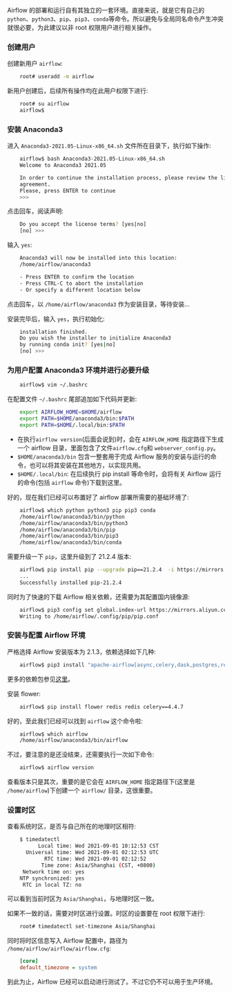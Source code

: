 
Airflow 的部署和运行自有其独立的一套环境。直接来说，就是它有自己的 `python`、`python3`、`pip`、`pip3`、`conda`等命令。所以避免与全局同名命令产生冲突就很必要，为此建议以非 root 权限用户进行相关操作。

### 创建用户

创建新用户 `airflow`:
```sh
    root# useradd -m airflow
```

新用户创建后，后续所有操作均在此用户权限下进行:
```sh
    root# su airflow
    airflow$
```

### 安装 Anaconda3

进入 `Anaconda3-2021.05-Linux-x86_64.sh` 文件所在目录下，执行如下操作:
```sh
    airflow$ bash Anaconda3-2021.05-Linux-x86_64.sh
    Welcome to Anaconda3 2021.05

    In order to continue the installation process, please review the license
    agreement.
    Please, press ENTER to continue
    >>> 
```
点击回车，阅读声明:
```sh
    Do you accept the license terms? [yes|no]
    [no] >>> 
```
输入 `yes`:
```sh
    Anaconda3 will now be installed into this location:
    /home/airflow/anaconda3

    - Press ENTER to confirm the location
    - Press CTRL-C to abort the installation
    - Or specify a different location below
```
点击回车，以 `/home/airflow/anaconda3` 作为安装目录，等待安装...

安装完毕后，输入 `yes`，执行初始化:
```sh
    installation finished.
    Do you wish the installer to initialize Anaconda3
    by running conda init? [yes|no]
    [no] >>> 
```

### 为用户配置 Anaconda3 环境并进行必要升级

```sh
    airflow$ vim ~/.bashrc
```
在配置文件 `~/.bashrc` 尾部追加如下代码并更新:
```sh
    export AIRFLOW_HOME=$HOME/airflow
    export PATH=$HOME/anaconda3/bin:$PATH
    export PATH=$HOME/.local/bin:$PATH
```
* 在执行`airflow version`(后面会说到)时，会在 `AIRFLOW_HOME` 指定路径下生成一个 airflow 目录，里面包含了文件`airflow.cfg`和 `webserver_config.py`。
* `$HOME/anaconda3/bin` 包含一整套用于完成 Airflow 服务的安装与运行的命令，也可以将其安装在其他地方，以实现共用。
* `$HOME/.local/bin`: 在后续执行 pip install 等命令时，会将有关 Airflow 运行的命令(包括 `airflow` 命令)下载到这里。

好的，现在我们已经可以布置好了 airflow 部署所需要的基础环境了:
```sh
    airflow$ which python python3 pip pip3 conda
    /home/airflow/anaconda3/bin/python
    /home/airflow/anaconda3/bin/python3
    /home/airflow/anaconda3/bin/pip
    /home/airflow/anaconda3/bin/pip3
    /home/airflow/anaconda3/bin/conda
```

需要升级一下 `pip`，这里升级到了 21.2.4 版本:
```sh
    airflow$ pip install pip --upgrade pip==21.2.4  -i https://mirrors.aliyun.com/pypi/simple/
    ...
    Successfully installed pip-21.2.4
```

同时为了快速的下载 Airflow 相关依赖，还需要为其配置国内镜像源:
```sh
    airflow$ pip3 config set global.index-url https://mirrors.aliyun.com/pypi/simple/
    Writing to /home/airflow/.config/pip/pip.conf
```

### 安装与配置 Airflow 环境

严格选择 Airflow 安装版本为 2.1.3，依赖选择如下几种:
```sh
    airflow$ pip3 install "apache-airflow[async,celery,dask,postgres,redis]==2.1.3"
```
更多的依赖包参见[这里](https://airflow.apache.org/docs/apache-airflow/2.1.3/extra-packages-ref.html)。

安装 flower:
```sh
    airflow$ pip install flower redis redis celery==4.4.7
```

好的，至此我们已经可以找到 `airflow` 这个命令啦:
```sh
    airflow$ which airflow
    /home/airflow/anaconda3/bin/airflow
```

不过，要注意的是还没结束，还需要执行一次如下命令:
```sh
    airflow$ airflow version
```
查看版本只是其次，重要的是它会在 `AIRFLOW_HOME` 指定路径下(这里是 `/home/airflow`)下创建一个 `airflow/` 目录，这很重要。

### 设置时区

查看系统时区，是否与自己所在的地理时区相符:
```sh
    $ timedatectl
          Local time: Wed 2021-09-01 10:12:53 CST
      Universal time: Wed 2021-09-01 02:12:53 UTC
            RTC time: Wed 2021-09-01 02:12:52
           Time zone: Asia/Shanghai (CST, +0800)
     Network time on: yes
    NTP synchronized: yes
     RTC in local TZ: no
```
可以看到当前时区为 `Asia/Shanghai`，与地理时区一致。

如果不一致的话，需要对时区进行设置。时区的设置要在 root 权限下进行:
```sh
    root# timedatectl set-timezone Asia/Shanghai
```

同时将时区信息写入 Airflow 配置中，路径为 `/home/airflow/airflow/airflow.cfg`:
```cfg
    [core]
    default_timezone = system
```

到此为止，Airflow 已经可以启动进行测试了。不过它仍不可以用于生产环境。
